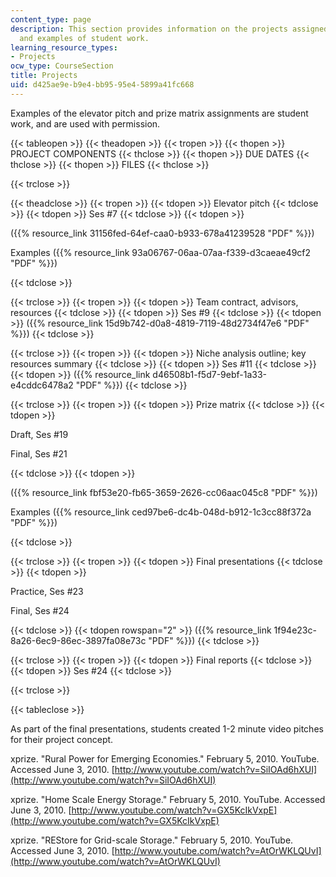 ```yaml
---
content_type: page
description: This section provides information on the projects assigned for the course
  and examples of student work.
learning_resource_types:
- Projects
ocw_type: CourseSection
title: Projects
uid: d425ae9e-b9e4-bb95-95e4-5899a41fc668
---
```


Examples of the elevator pitch and prize matrix assignments are student work, and are used with permission.

{{< tableopen >}}
{{< theadopen >}}
{{< tropen >}}
{{< thopen >}}
PROJECT COMPONENTS
{{< thclose >}}
{{< thopen >}}
DUE DATES
{{< thclose >}}
{{< thopen >}}
FILES
{{< thclose >}}

{{< trclose >}}

{{< theadclose >}}
{{< tropen >}}
{{< tdopen >}}
Elevator pitch
{{< tdclose >}}
{{< tdopen >}}
Ses #7
{{< tdclose >}}
{{< tdopen >}}


({{% resource_link 31156fed-64ef-caa0-b933-678a41239528 "PDF" %}})

Examples ({{% resource_link 93a06767-06aa-07aa-f339-d3caeae49cf2 "PDF" %}})


{{< tdclose >}}

{{< trclose >}}
{{< tropen >}}
{{< tdopen >}}
Team contract, advisors, resources
{{< tdclose >}}
{{< tdopen >}}
Ses #9
{{< tdclose >}}
{{< tdopen >}}
({{% resource_link 15d9b742-d0a8-4819-7119-48d2734f47e6 "PDF" %}})
{{< tdclose >}}

{{< trclose >}}
{{< tropen >}}
{{< tdopen >}}
Niche analysis outline; key resources summary
{{< tdclose >}}
{{< tdopen >}}
Ses #11
{{< tdclose >}}
{{< tdopen >}}
({{% resource_link d46508b1-f5d7-9ebf-1a33-e4cddc6478a2 "PDF" %}})
{{< tdclose >}}

{{< trclose >}}
{{< tropen >}}
{{< tdopen >}}
Prize matrix
{{< tdclose >}}
{{< tdopen >}}


Draft, Ses #19

Final, Ses #21


{{< tdclose >}}
{{< tdopen >}}


({{% resource_link fbf53e20-fb65-3659-2626-cc06aac045c8 "PDF" %}})

Examples ({{% resource_link ced97be6-dc4b-048d-b912-1c3cc88f372a "PDF" %}})


{{< tdclose >}}

{{< trclose >}}
{{< tropen >}}
{{< tdopen >}}
Final presentations
{{< tdclose >}}
{{< tdopen >}}


Practice, Ses #23

Final, Ses #24


{{< tdclose >}}
{{< tdopen rowspan="2" >}}
({{% resource_link 1f94e23c-8a26-6ec9-86ec-3897fa08e73c "PDF" %}})
{{< tdclose >}}

{{< trclose >}}
{{< tropen >}}
{{< tdopen >}}
Final reports
{{< tdclose >}}
{{< tdopen >}}
Ses #24
{{< tdclose >}}

{{< trclose >}}

{{< tableclose >}}

As part of the final presentations, students created 1-2 minute video pitches for their project concept.

xprize. "Rural Power for Emerging Economies." February 5, 2010. YouTube. Accessed June 3, 2010. [http://www.youtube.com/watch?v=SiIOAd6hXUI](http://www.youtube.com/watch?v=SiIOAd6hXUI)

xprize. "Home Scale Energy Storage." February 5, 2010. YouTube. Accessed June 3, 2010. [http://www.youtube.com/watch?v=GX5KcIkVxpE](http://www.youtube.com/watch?v=GX5KcIkVxpE)

xprize. "REStore for Grid-scale Storage." February 5, 2010. YouTube. Accessed June 3, 2010. [http://www.youtube.com/watch?v=AtOrWKLQUvI](http://www.youtube.com/watch?v=AtOrWKLQUvI)